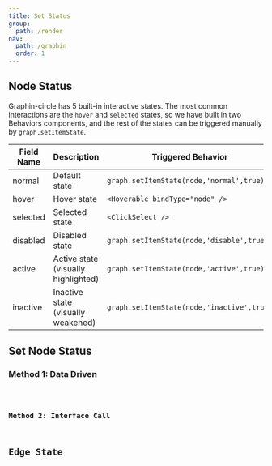 ```yaml
---
title: Set Status
group:
  path: /render
nav:
  path: /graphin
  order: 1
---
```


## Node Status

Graphin-circle has 5 built-in interactive states. The most common interactions are the `hover` and `selected` states, so we have built in two Behaviors components, and the rest of the states can be triggered manually by `graph.setItemState`.

| Field Name | Description                         | Triggered Behavior                         |
| ---------- | ----------------------------------- | ------------------------------------------ |
| normal     | Default state                       | `graph.setItemState(node,'normal',true)`   |
| hover      | Hover state                         | `<Hoverable bindType="node" />`            |
| selected   | Selected state                      | `<ClickSelect />`                          |
| disabled   | Disabled state                      | `graph.setItemState(node,'disable',true)`  |
| active     | Active state (visually highlighted) | `graph.setItemState(node,'active',true)`   |
| inactive   | Inactive state (visually weakened)  | `graph.setItemState(node,'inactive',true)` |

## Set Node Status

### Method 1: Data Driven

<code src='./demos/data-driven.tsx'>

### Method 2: Interface Call

## Edge State
